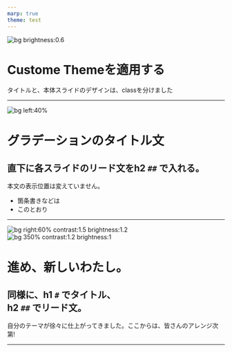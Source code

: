 ```yaml
---
marp: true
theme: test
---
```

<!--
class: title
-->

![bg brightness:0.6](images/UnityLogo.)

# Custome Themeを適用する

タイトルと、本体スライドのデザインは、classを分けました

---
<!--
class: slides
_footer: 'Photo by Michal Vasko　on Unsplash'
paginate: true
-->

![bg left:40%](michal-vasko-GOfQNTI_9Og-unsplash.jpg)

# グラデーションのタイトル文
## 直下に各スライドのリード文をh2 `##` で入れる。

本文の表示位置は変えていません。

- 箇条書きなどは
- このとおり

---
<!--
_backgroundColor: white
_footer: 'Photo by Chris Campbell, Dan on Unsplash'
-->

![bg right:60% contrast:1.5 brightness:1.2](christopher-campbell-rDEOVtE7vOs-unsplash.jpg)
![bg 350% contrast:1.2 brightness:1](dan-ROJFuWCsfmA-unsplash.jpg)

# 進め、新しいわたし。
## 同様に、h1 `#` でタイトル、</br> h2 `##` でリード文。

自分のテーマが徐々に仕上がってきました。ここからは、皆さんのアレンジ次第!

--- 
